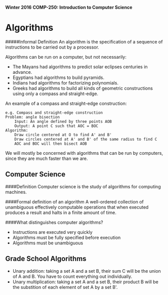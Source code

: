 **Winter 2016**
**COMP-250: Introduction to Computer Science**


Algorithms
==========
#####Informal Definition
An algorithm is the specification of a sequence of instructions to be carried out by a processor.

Algorithms can be run on a computer, but not necessarily:

* The Mayans had algorithms to predict solar eclipses centuries in advance.
* Egyptians had algorithms to build pyramids.
* Indians had algorithms for factorizing polynomials.
* Greeks had algorithms to build all kinds of geometric constructions using only a compass and straight-edge.

An example of a compass and straight-edge construction:

    e.g. Compass and straight-edge construction
    Problem: angle bisection
        Input: An angle defined by three points AOB
        Output: A point C such that AOC = BOC
    Algorithm:
        Draw circle centered at O to find A' and B'
        Draw circles centered at A' and B' of the same radius to find C
        AOC and BOC will then bisect AOB


We will mostly be concerned with algorithms that can be run by computers, since they are much faster than we are.

Computer Science
----------------
####Definition
Computer science is the study of algorithms for computing machines.

####Formal definition of an algorithm
A well-ordered collection of unambiguous effectively computable operations that when executed produces a result and halts in a finite amount of time.

####What distinguishes computer algorithms?

* Instructions are executed very quickly
* Algorithms must be fully specified before execution
* Algorithms must be unambiguous

Grade School Algorithms
-----------------------
* Unary addition: taking a set A and a set B, their sum C will be the union of A and B. You have to count everything out individually.
* Unary multiplication: taking a set A and a set B, their product B will be the substition of each element of set A by a set B'.



